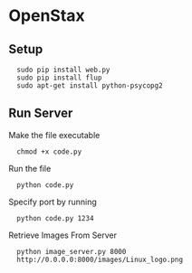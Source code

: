 OpenStax
========
Setup
--------

      sudo pip install web.py
      sudo pip install flup
      sudo apt-get install python-psycopg2
      
<!---And run chmod +x code.py to make it executable.-->

Run Server
--------
Make the file executable

      chmod +x code.py

Run the file 

      python code.py

Specify port by running

      python code.py 1234

Retrieve Images From Server

      python image_server.py 8000
      http://0.0.0.0:8000/images/Linux_logo.png
